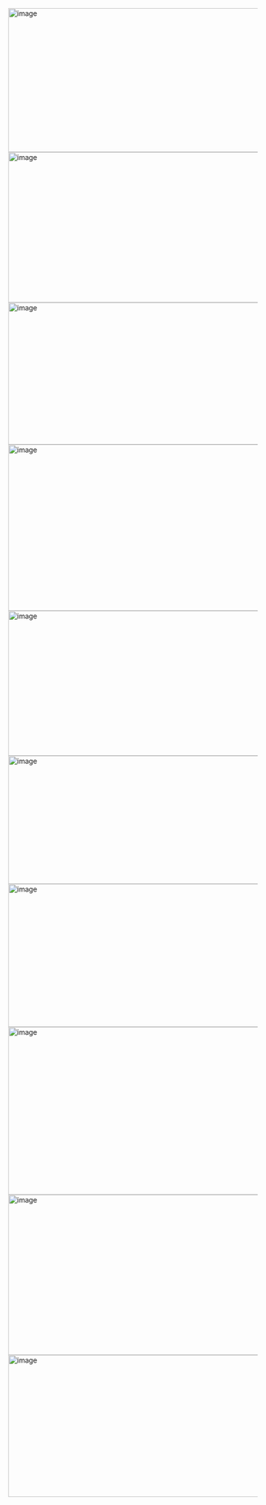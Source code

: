 <img width="1418" height="291" alt="image" src="https://github.com/user-attachments/assets/7786ce10-259b-4000-a314-62193c0d9c2d" />
<img width="1430" height="304" alt="image" src="https://github.com/user-attachments/assets/6e08dc35-bd9e-4d8e-86c4-5f190527c0ed" />
<img width="1421" height="287" alt="image" src="https://github.com/user-attachments/assets/a97aaae9-492a-4239-b4f4-609b6c596f5b" />
<img width="1419" height="336" alt="image" src="https://github.com/user-attachments/assets/f149db2f-9972-4771-a5de-4e95a11d3f0c" />
<img width="1412" height="293" alt="image" src="https://github.com/user-attachments/assets/80a4e56f-295f-45ab-9c3c-161b6ecdf1af" />
<img width="1423" height="259" alt="image" src="https://github.com/user-attachments/assets/2a4f22de-076e-40dd-89ff-7d18c89525d9" />
<img width="1418" height="289" alt="image" src="https://github.com/user-attachments/assets/f1cbea0c-1d64-4679-a9d4-8c597c045699" />
<img width="1431" height="339" alt="image" src="https://github.com/user-attachments/assets/d6be391f-e863-470a-b218-c111fb9fc911" />
<img width="1423" height="324" alt="image" src="https://github.com/user-attachments/assets/bd31df0e-98ef-4558-8f18-da3093e1e032" />
<img width="1418" height="287" alt="image" src="https://github.com/user-attachments/assets/4d13455c-8710-4d29-be75-7f16f168f01a" />
